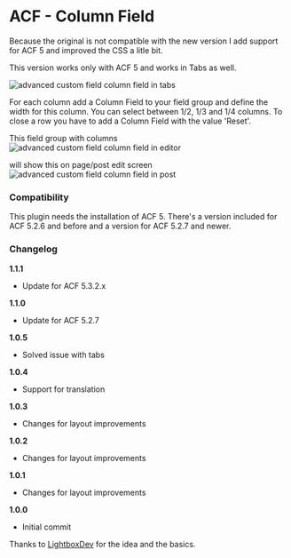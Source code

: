 ACF - Column Field
==================

Because the original is not compatible with the new version I add support for ACF 5 and improved the CSS a litle bit.

This version works only with ACF 5 and works in Tabs as well.

![advanced custom field column field in tabs](http://www.dreihochzwo.de/download/acf_columns.png)

For each column add a Column Field to your field group and define the width for this column. You can select between 1/2, 1/3 and 1/4 columns. To close a row you have to add a Column Field with the value 'Reset'.

This field group with columns
![advanced custom field column field in editor](http://www.dreihochzwo.de/download/acf_column_editor.png)

will show this on page/post edit screen
![advanced custom field column field in post](http://www.dreihochzwo.de/download/acf_column_page.png)


### Compatibility

This plugin needs the installation of ACF 5. There's a version included for ACF 5.2.6 and before and a version for ACF 5.2.7 and newer.

### Changelog
**1.1.1**
* Update for ACF 5.3.2.x

**1.1.0**
* Update for ACF 5.2.7

**1.0.5**
* Solved issue with tabs

**1.0.4**
* Support for translation

**1.0.3**
* Changes for layout improvements

**1.0.2**
* Changes for layout improvements

**1.0.1**
* Changes for layout improvements

**1.0.0**
* Initial commit

Thanks to <a href="https://github.com/LightboxDev">LightboxDev</a> for the idea and the basics.

